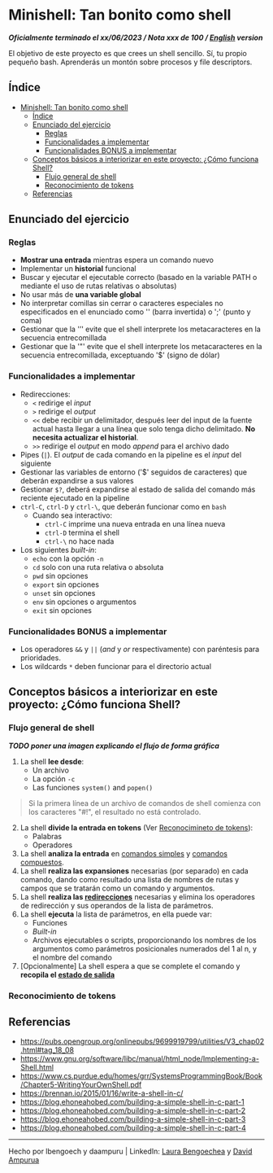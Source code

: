 # Minishell: Tan bonito como shell
***Oficialmente terminado el xx/06/2023 / Nota xxx de 100 / [English](README.md) version***

El objetivo de este proyecto es que crees un shell sencillo. Sí, tu propio pequeño bash. Aprenderás un montón sobre procesos y file descriptors.

## Índice
- [Minishell: Tan bonito como shell](#minishell-tan-bonito-como-shell)
  - [Índice](#índice)
  - [Enunciado del ejercicio](#enunciado-del-ejercicio)
    - [Reglas](#reglas)
    - [Funcionalidades a implementar](#funcionalidades-a-implementar)
    - [Funcionalidades BONUS a implementar](#funcionalidades-bonus-a-implementar)
  - [Conceptos básicos a interiorizar en este proyecto: ¿Cómo funciona Shell?](#conceptos-básicos-a-interiorizar-en-este-proyecto-cómo-funciona-shell)
    - [Flujo general de shell](#flujo-general-de-shell)
    - [Reconocimiento de tokens](#reconocimiento-de-tokens)
  - [Referencias](#referencias)

## Enunciado del ejercicio
### Reglas
  - **Mostrar una entrada** mientras espera un comando nuevo
  - Implementar un **historial** funcional
  - Buscar y ejecutar el ejecutable correcto (basado en la variable PATH o mediante el uso de rutas relativas o absolutas)
  - No usar más de **una variable global**
  - No interpretar comillas sin cerrar o caracteres especiales no especificados en el enunciado como '\' (barra invertida) o ';' (punto y coma)
  - Gestionar que la '’' evite que el shell interprete los metacaracteres en la secuencia entrecomillada
  - Gestionar que la '"' evite que el shell interprete los metacaracteres en la secuencia entrecomillada, exceptuando '$' (signo de dólar)

### Funcionalidades a implementar
  - Redirecciones:
    - `<` redirige el *input*
    - `>` redirige el *output*
    - `<<` debe recibir un delimitador, después leer del input de la fuente actual hasta llegar a una línea que solo tenga dicho delimitado. **No necesita actualizar el historial**.
    - `>>` redirige el *output* en modo *append* para el archivo dado
  - Pipes (`|`). El *output* de cada comando en la pipeline es el *input* del siguiente
  - Gestionar las variables de entorno ('$' seguidos de caracteres) que deberán expandirse a sus valores
  - Gestionar `$?`, deberá expandirse al estado de salida del comando más reciente ejecutado en la pipeline
  - `ctrl-C`, `ctrl-D` y `ctrl-\`, que deberán funcionar como en `bash`
    - Cuando sea interactivo:
      - `ctrl-C` imprime una nueva entrada en una línea nueva
      - `ctrl-D` termina el shell
      - `ctrl-\` no hace nada
  - Los siguientes *built-in*:
    - `echo` con la opción `-n`
    - `cd` solo con una ruta relativa o absoluta
    - `pwd` sin opciones
    - `export` sin opciones
    - `unset` sin opciones
    - `env` sin opciones o argumentos
    - `exit` sin opciones

### Funcionalidades BONUS a implementar
  - Los operadores `&&` y `||` (*and* y *or* respectivamente) con paréntesis para prioridades.
  - Los wildcards `*` deben funcionar para el directorio actual

## Conceptos básicos a interiorizar en este proyecto: ¿Cómo funciona Shell?
### Flujo general de shell
***TODO poner una imagen explicando el flujo de forma gráfica***

  1. La shell **lee desde**:
     - Un archivo
     - La opción `-c`
     - Las funciones `system()` and `popen()`
> Si la primera línea de un archivo de comandos de shell comienza con los caracteres "#!", el resultado no está controlado.
  2. La shell **divide la entrada en tokens** (Ver [Reconocimineto de tokens](#reconocimiento-de-tokens)):
     - Palabras
     - Operadores
  3. La shell **analiza la entrada** en [comandos simples](https://pubs.opengroup.org/onlinepubs/9699919799/utilities/V3_chap02.html#tag_18_09_01) y [comandos compuestos](https://pubs.opengroup.org/onlinepubs/9699919799/utilities/V3_chap02.html#tag_18_09_04).
  4. La shell **realiza las expansiones** necesarias (por separado) en cada comando, dando como resultado una lista de nombres de rutas y campos que se tratarán como un comando y argumentos.
  5. La shell **realiza las [redirecciones](https://pubs.opengroup.org/onlinepubs/9699919799/utilities/V3_chap02.html#tag_18_07)** necesarias y elimina los operadores de redirección y sus operandos de la lista de parámetros.
  6. La shell **ejecuta** la lista de parámetros, en ella puede var:
     - Funciones
     - *Built-in*
     - Archivos ejecutables o scripts, proporcionando los nombres de los argumentos como parámetros posicionales numerados del 1 al n, y el nombre del comando
  7. [Opcionalmente] La shell espera a que se complete el comando y **recopila el [estado de salida](https://pubs.opengroup.org/onlinepubs/9699919799/utilities/V3_chap02.html#tag_18_08_02)**

### Reconocimiento de tokens


## Referencias
  - https://pubs.opengroup.org/onlinepubs/9699919799/utilities/V3_chap02.html#tag_18_08
  - https://www.gnu.org/software/libc/manual/html_node/Implementing-a-Shell.html
  - https://www.cs.purdue.edu/homes/grr/SystemsProgrammingBook/Book/Chapter5-WritingYourOwnShell.pdf
  - https://brennan.io/2015/01/16/write-a-shell-in-c/
  - https://blog.ehoneahobed.com/building-a-simple-shell-in-c-part-1
  - https://blog.ehoneahobed.com/building-a-simple-shell-in-c-part-2
  - https://blog.ehoneahobed.com/building-a-simple-shell-in-c-part-3
  - https://blog.ehoneahobed.com/building-a-simple-shell-in-c-part-4

---
Hecho por lbengoech y daampuru | LinkedIn: [Laura Bengoechea]() y [David Ampurua](https://www.linkedin.com/in/david-ampurua)
